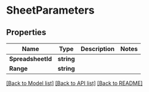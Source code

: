 # SheetParameters

## Properties

Name | Type | Description | Notes
------------ | ------------- | ------------- | -------------
**SpreadsheetId** | **string** |  | 
**Range** | **string** |  | 

[[Back to Model list]](../README.md#documentation-for-models) [[Back to API list]](../README.md#documentation-for-api-endpoints) [[Back to README]](../README.md)


